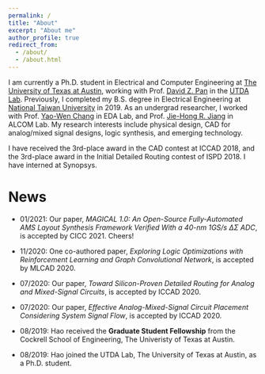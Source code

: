 ```yaml
---
permalink: /
title: "About"
excerpt: "About me"
author_profile: true
redirect_from: 
  - /about/
  - /about.html
---
```


I am currently a Ph.D. student in Electrical and Computer Engineering at [The University of Texas at Austin](https://www.utexas.edu/), working with Prof. [David Z. Pan](http://users.ece.utexas.edu/~dpan/) in the [UTDA Lab](https://www.cerc.utexas.edu/utda/).
Previously, I completed my B.S. degree in Electrical Engineering at [National Taiwan University](https://www.ntu.edu.tw/english/) in 2019.
As an undergrad researcher, I worked with Prof. [Yao-Wen Chang](http://cc.ee.ntu.edu.tw/~ywchang/) in EDA Lab, and Prof. [Jie-Hong R. Jiang](http://cc.ee.ntu.edu.tw/~jhjiang/) in ALCOM Lab.
My research interests include physical design, CAD for analog/mixed signal designs, logic synthesis, and emerging technology.

I have received the 3rd-place award in the CAD contest at ICCAD 2018, and the 3rd-place award in the Initial Detailed Routing contest of ISPD 2018.
I have interned at Synopsys.

News
======
* 01/2021: Our paper, *MAGICAL 1.0: An Open-Source Fully-Automated AMS Layout Synthesis Framework Verified With a 40-nm 1GS/s ∆Σ ADC*, is accepted by CICC 2021. Cheers!

* 11/2020: One co-authored paper, *Exploring Logic Optimizations with Reinforcement Learning and Graph Convolutional Network*, is accepted by MLCAD 2020.

* 07/2020: Our paper, *Toward Silicon-Proven Detailed Routing for Analog and Mixed-Signal Circuits*, is accepted by ICCAD 2020.

* 07/2020: Our paper, *Effective Analog-Mixed-Signal Circuit Placement Considering System Signal Flow*, is accepted by ICCAD 2020.

* 08/2019: Hao received the **Graduate Student Fellowship** from the Cockrell School of Engineering, The Univeristy of Texas at Austin.

* 08/2019: Hao joined the UTDA Lab, The University of Texas at Austin, as a Ph.D. student.

<!-- Global site tag (gtag.js) - Google Analytics -->
<script async src="https://www.googletagmanager.com/gtag/js?id=UA-179065637-1"></script>
<script>
  window.dataLayer = window.dataLayer || [];
  function gtag(){dataLayer.push(arguments);}
  gtag('js', new Date());

  gtag('config', 'UA-179065637-1');
</script>
